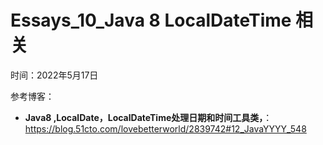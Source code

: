# Essays_10_Java 8 LocalDateTime 相关



时间：2022年5月17日

参考博客：

- **Java8 ,LocalDate，LocalDateTime处理日期和时间工具类，**：https://blog.51cto.com/lovebetterworld/2839742#12_JavaYYYY_548



